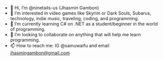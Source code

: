- 👋 Hi, I’m @ninetails-us (Jhasmin Gambon) 
- 👀 I’m interested in video games like Skyrim or Dark Souls, Subarus, technology, indie music, traveling, coding, and programming.
- 🌱 I’m currently learning C# on .NET as a student/beginner in the world of programming.
- 💞️ I’m looking to collaborate on anything that will help me learn programming.
- 📫 How to reach me: IG @samuwaifu and email jhasmingambon@gmail.com

<!---
ninetails-us/ninetails-us is a ✨ special ✨ repository because its `README.md` (this file) appears on your GitHub profile.
You can click the Preview link to take a look at your changes.
--->
